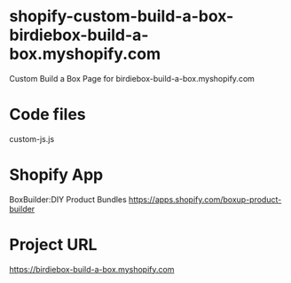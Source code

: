 # shopify-custom-build-a-box-birdiebox-build-a-box.myshopify.com
Custom Build a Box Page for birdiebox-build-a-box.myshopify.com

# Code files
custom-js.js

# Shopify App
BoxBuilder:DIY Product Bundles
https://apps.shopify.com/boxup-product-builder

# Project URL
https://birdiebox-build-a-box.myshopify.com
